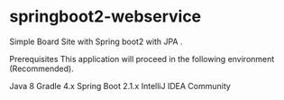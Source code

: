 # springboot2-webservice
 
Simple Board Site with Spring boot2 with JPA .

Prerequisites
This application will proceed in the following environment (Recommended).

Java 8
Gradle 4.x
Spring Boot 2.1.x
IntelliJ IDEA Community
